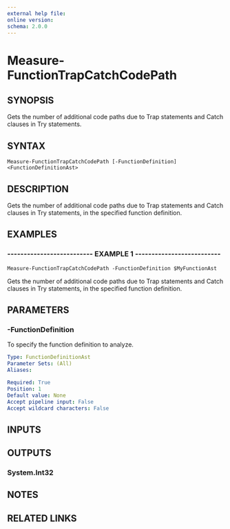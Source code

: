 ```yaml
---
external help file: 
online version: 
schema: 2.0.0
---
```


# Measure-FunctionTrapCatchCodePath

## SYNOPSIS
Gets the number of additional code paths due to Trap statements and Catch clauses in Try statements.

## SYNTAX

```
Measure-FunctionTrapCatchCodePath [-FunctionDefinition] <FunctionDefinitionAst>
```

## DESCRIPTION
Gets the number of additional code paths due to Trap statements and Catch clauses in Try statements, in the specified function definition.

## EXAMPLES

### -------------------------- EXAMPLE 1 --------------------------
```
Measure-FunctionTrapCatchCodePath -FunctionDefinition $MyFunctionAst
```

Gets the number of additional code paths due to Trap statements and Catch clauses in Try statements, in the specified function definition.

## PARAMETERS

### -FunctionDefinition
To specify the function definition to analyze.

```yaml
Type: FunctionDefinitionAst
Parameter Sets: (All)
Aliases: 

Required: True
Position: 1
Default value: None
Accept pipeline input: False
Accept wildcard characters: False
```

## INPUTS

## OUTPUTS

### System.Int32

## NOTES

## RELATED LINKS

